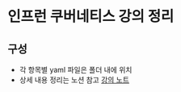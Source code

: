 # 인프런 쿠버네티스 강의 정리
## 구성
- 각 항목별 yaml 파일은 폴더 내에 위치
- 상세 내용 정리는 노션 참고 [강의 노트](https://www.notion.so/ccf05017/570c2e336cd347dd96c4b92caaf82f1d?v=ed3abe53a82b4f73a358353a23d5cbfe)
